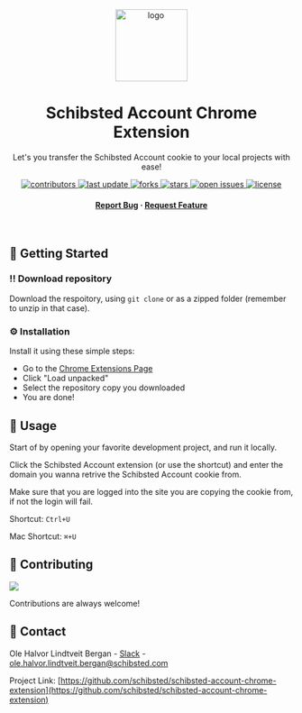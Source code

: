<!--
Hey, thanks for using the awesome-readme-template template.
If you have any enhancements, then fork this project and create a pull request
or just open an issue with the label "enhancement".

Don't forget to give this project a star for additional support ;)
Maybe you can mention me or this repo in the acknowledgements too
-->
<div align="center">

  <img src="images/icon-128.png" alt="logo" width="128" height="auto" />
  <h1>Schibsted Account Chrome Extension</h1>
  
  <p>
    Let's you transfer the Schibsted Account cookie to your local projects with ease!
  </p>
  
  
<!-- Badges -->
<p>
  <a href="https://github.com/schibsted/schibsted-account-chrome-extension/graphs/contributors">
    <img src="https://img.shields.io/github/contributors/schibsted/schibsted-account-chrome-extension" alt="contributors" />
  </a>
  <a href="">
    <img src="https://img.shields.io/github/last-commit/schibsted/schibsted-account-chrome-extension" alt="last update" />
  </a>
  <a href="https://github.com/schibsted/schibsted-account-chrome-extension/network/members">
    <img src="https://img.shields.io/github/forks/schibsted/schibsted-account-chrome-extension" alt="forks" />
  </a>
  <a href="https://github.com/schibsted/schibsted-account-chrome-extension/stargazers">
    <img src="https://img.shields.io/github/stars/schibsted/schibsted-account-chrome-extension" alt="stars" />
  </a>
  <a href="https://github.com/schibsted/schibsted-account-chrome-extension/issues/">
    <img src="https://img.shields.io/github/issues/schibsted/schibsted-account-chrome-extension" alt="open issues" />
  </a>
  <a href="https://github.com/schibsted/schibsted-account-chrome-extension/blob/master/LICENSE">
    <img src="https://img.shields.io/github/license/schibsted/schibsted-account-chrome-extension.svg" alt="license" />
  </a>
</p>
   
<h4>
    <a href="https://github.com/schibsted/schibsted-account-chrome-extension/issues/">Report Bug</a>
  <span> · </span>
    <a href="https://github.com/schibsted/schibsted-account-chrome-extension/issues/">Request Feature</a>
  </h4>
</div>

<br />

<!-- Getting Started -->

## :toolbox: Getting Started

<!-- Prerequisites -->

### :bangbang: Download repository

Download the respoitory, using `git clone` or as a zipped folder (remember to unzip in that case).

<!-- Installation -->

### :gear: Installation

Install it using these simple steps:

-   Go to the [Chrome Extensions Page](chrome://extensions/)
-   Click "Load unpacked"
-   Select the repository copy you downloaded
-   You are done!

<!-- Usage -->

## :eyes: Usage

Start of by opening your favorite development project, and run it locally.

Click the Schibsted Account extension (or use the shortcut) and enter the domain you wanna retrive the Schibsted Account cookie from.

Make sure that you are logged into the site you are copying the cookie from, if not the login will fail.

Shortcut: `Ctrl+U`

Mac Shortcut: `⌘+U`

<!-- Contributing -->

## :wave: Contributing

<a href="https://github.com/schibsted/schibsted-account-chrome-extension/graphs/contributors">
  <img src="https://contrib.rocks/image?repo=schibsted/schibsted-account-chrome-extension" />
</a>

Contributions are always welcome!

## :handshake: Contact

Ole Halvor Lindtveit Bergan - [Slack](https://sch-chat.slack.com/team/U03TYB021H6) - ole.halvor.lindtveit.bergan@schibsted.com

Project Link: [https://github.com/schibsted/schibsted-account-chrome-extension](https://github.com/schibsted/schibsted-account-chrome-extension)
